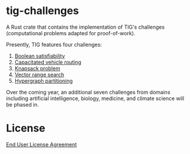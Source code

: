 # tig-challenges

A Rust crate that contains the implementation of TIG's challenges (computational problems adapted for proof-of-work).

Presently, TIG features four challenges:
1. [Boolean satisfiability](../docs/challenges/satisfiability.md)
2. [Capacitated vehicle routing](../docs/challenges/vehicle_routing.md)
3. [Knapsack problem](../docs/challenges/knapsack.md)
4. [Vector range search](../docs/challenges/vector_search.md)
5. [Hypergraph partitioning](../docs/challenges/hypergraph.md)

Over the coming year, an additional seven challenges from domains including artificial intelligence, biology, medicine, and climate science will be phased in. 

# License

[End User License Agreement](../docs/agreements/end_user_license_agreement.pdf)